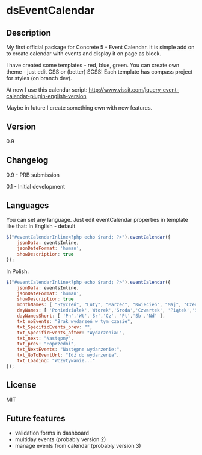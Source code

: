 dsEventCalendar
================

Description
----
My first official package for Concrete 5 - Event Calendar.
It is simple add on to create calendar with events and display it on page as block.

I have created some templates - red, blue, green. You can create own theme - just edit CSS or (better) SCSS! Each template has compass project for styles (on branch dev).

At now I use this calendar script:
http://www.vissit.com/jquery-event-calendar-plugin-english-version

Maybe in future I create something own with new features.


Version
----
0.9

Changelog
----
0.9 - PRB submission

0.1 - Initial development 

Languages
----
You can set any language. Just edit eventCalendar properties in template like that:
In English - default
```javascript
$("#eventCalendarInline<?php echo $rand; ?>").eventCalendar({
    jsonData: eventsInline,
    jsonDateFormat: 'human',
    showDescription: true
});
```
In Polish:
```javascript
$("#eventCalendarInline<?php echo $rand; ?>").eventCalendar({
    jsonData: eventsInline,
    jsonDateFormat: 'human',
    showDescription: true
    monthNames: [ "Styczeń", "Luty", "Marzec", "Kwiecień", "Maj", "Czerwiec","Lipiec", "Sierpień", "Wrzesień", "Październik", "Listopad", "Grudzień" ],  
    dayNames: [ 'Poniedziałek','Wtorek','Środa','Czwartek', 'Piątek','Sobota','Niedziela' ],  
    dayNamesShort: [ 'Pn','Wt','Śr','Cz', 'Pt','Sb','Nd' ],  
    txt_noEvents: "Brak wydarzeń w tym czasie",  
    txt_SpecificEvents_prev: "",
    txt_SpecificEvents_after: "Wydarzenia:",
    txt_next: "Następny",
    txt_prev: "Poprzedni",
    txt_NextEvents: "Następne wydarzenie:",
    txt_GoToEventUrl: "Idź do wydarzenia",
    txt_Loading: "Wczytywanie..."
});
```

License
----
MIT

Future features
----
* validation forms in dashboard
* multiday events (probably version 2)
* manage events from calendar (probably version 3)